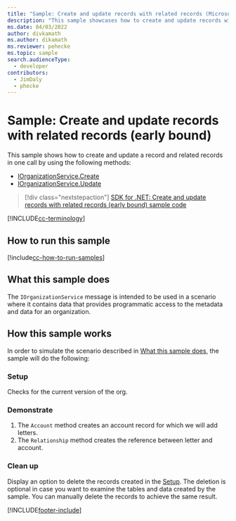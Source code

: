 ```yaml
---
title: "Sample: Create and update records with related records (Microsoft Dataverse) | Microsoft Docs" # Intent and product brand in a unique string of 43-59 chars including spaces
description: "This sample showcases how to create and update records with related records." # 115-145 characters including spaces. This abstract displays in the search result.
ms.date: 04/03/2022
author: divkamath
ms.author: dikamath
ms.reviewer: pehecke
ms.topic: sample
search.audienceType:
  - developer
contributors:
  - JimDaly
  - phecke
---
```


# Sample: Create and update records with related records (early bound)

This sample shows how to create and update a record and related records in one call by using the following methods:

- [IOrganizationService.Create](/dotnet/api/microsoft.xrm.sdk.iorganizationservice.create)
- [IOrganizationService.Update](/dotnet/api/microsoft.xrm.sdk.iorganizationservice.update)

> [!div class="nextstepaction"]
> [SDK for .NET: Create and update records with related records (early bound) sample code](https://github.com/microsoft/PowerApps-Samples/tree/master/dataverse/orgsvc/C%23/CreateUpdateRecordsWithRelatedRecords)

[!INCLUDE[cc-terminology](../../includes/cc-terminology.md)]

## How to run this sample

[!include[cc-how-to-run-samples](../../includes/cc-how-to-run-samples.md)]

## What this sample does

The `IOrganizationService` message is intended to be used in a scenario where it contains data that provides programmatic access to the metadata and data for an organization.

## How this sample works

In order to simulate the scenario described in [What this sample does](#what-this-sample-does), the sample will do the following:

### Setup

Checks for the current version of the org.

### Demonstrate

1. The `Account` method creates an account record for which we will add letters.
1. The `Relationship` method creates the reference between letter and account.

### Clean up

Display an option to delete the records created in the [Setup](#setup). The deletion is optional in case you want to examine the tables and data created by the sample. You can manually delete the records to achieve the same result.

[!INCLUDE[footer-include](../../../../includes/footer-banner.md)]
